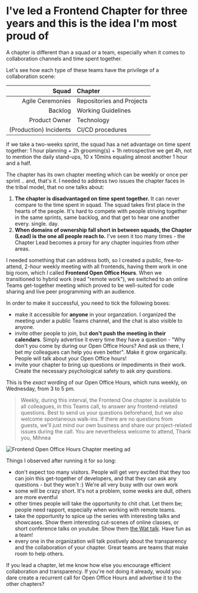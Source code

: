 # I've led a Frontend Chapter for three years and this is the idea I'm most proud of

A chapter is different than a squad or a team, especially when it comes to collaboration channels and time spent together.

Let's see how each type of these teams have the privilege of a collaboration scene:

| Squad  | Chapter  |
|-------------------:|:----------|
| Agile Ceremonies  |  Repositories and Projects        |
| Backlog | Working Guidelines |
| Product Owner | Technology  |
| (Production) Incidents | CI/CD procedures |

If we take a two-weeks sprint, the squad has a net advantage on time spent together: 1 hour planning + 2h grooming(s) + 1h retrospective we get 4h, not to mention the daily stand-ups, 10 x 10mins equaling almost another 1 hour and a half.

The chapter has its own chapter meeting which can be weekly or once per sprint .. and, that's it. I needed to address two issues the chapter faces in the tribal model, that no one talks about:

1. **The chapter is disadvantaged on time spent together.** It can never compare to the time spent in squad. The squad takes first place in the hearts of the people. It's hard to compete with people striving together in the same sprints, same backlog, and that get to hear one another every. single. day.
1. **When domains of ownership fall short in between squads, the Chapter (Lead) is the one all people reach to.** I've seen it too many times - the Chapter Lead becomes a proxy for any chapter inquiries from other areas.

I needed something that can address both, so I created a public, free-to-attend, 2-hour weekly meeting with all frontends, having them work in one big room, which I called **Frontend Open Office Hours**. When we transitioned to hybrid work (read "remote work"), we switched to an online Teams get-together meeting which proved to be well-suited for code sharing and live peer programming with an audience.

In order to make it successful, you need to tick the following boxes:
* make it accessible for **anyone** in your organzation. I organized the meeting under a public Teams channel, and the chat is also visible to anyone.
* invite other people to join, but **don't push the meeting in their calendars**. Simply advertise it every time they have a question - "Why don't you come by during our Open Office Hours? And ask us there, I bet my colleagues can help you even better". Make it grow organically. People will talk about your Open Office hours!
* invite your chapter to bring up questions or impediments in their work. Create the necessary psychological safety to ask *any questions*.


This is the _exact_ wording of our Open Office Hours, which runs weekly, on Wednesday, from 3 to 5 pm.

> Weekly, during this interval, the Frontend One chapter is available to all colleagues, in this Teams call, to answer any frontend-related questions.
Best to send us your questions beforehand, but we also welcome spontaneous walk-ins.
If there are no questions from guests, we'll just mind our own business and share our project-related issues during the call. You are nevertheless welcome to attend,
Thank you,
Mihnea

![Frontend Open Office Hours Chapter meeting ad](https://dev-to-uploads.s3.amazonaws.com/uploads/articles/xd4k6qg8v7b8xmbomnbp.png)
 

Things I observed after running it for so long:

* don't expect too many visitors. People will get very excited that they too can join this get-together of developers, and that they can ask any questions - but they won't :) We're all very busy with our own work
* some will be crazy short. It's not a problem, some weeks are dull, others are more eventful
* other times people will take the opportunity to chit chat. Let them be; people need rapport, especially when working with remote teams.
* take the opportunity to spice up the series with interesting talks and showcases. Show them interesting cut-scenes of online classes, or short conference talks on youtube. Show them [the Wat talk](https://www.destroyallsoftware.com/talks/wat). Have fun as a team!
* every one in the organization will talk postively about the transparency and the collaboration of your chapter. Great teams are teams that make room to help others.

If you lead a chapter, let me know how else you encourage efficient collaboration and transparency. If you're not doing it already, would you dare create a recurrent call for Open Office Hours and advertise it to the other chapters?

